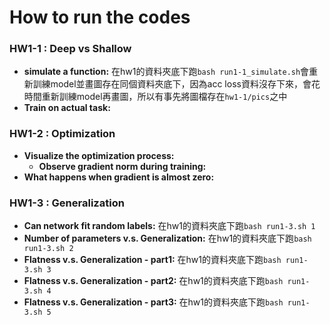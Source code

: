 How to run the codes
===

### HW1-1 : Deep vs Shallow
- **simulate a function:**
	  在hw1的資料夾底下跑`bash run1-1_simulate.sh`會重新訓練model並畫圖存在同個資料夾底下，因為acc loss資料沒存下來，會花時間重新訓練model再畫圖，所以有事先將圖檔存在`hw1-1/pics`之中
- **Train on actual task:**

### HW1-2 : Optimization
- **Visualize the optimization process:**
	- **Observe gradient norm during training:**
- **What happens when gradient is almost zero:**

### HW1-3 : Generalization
- **Can network fit random labels:**
	在hw1的資料夾底下跑`bash run1-3.sh 1`
- **Number of parameters v.s. Generalization:**
	在hw1的資料夾底下跑`bash run1-3.sh 2`
- **Flatness v.s. Generalization - part1:**
	在hw1的資料夾底下跑`bash run1-3.sh 3`
- **Flatness v.s. Generalization - part2:**
	在hw1的資料夾底下跑`bash run1-3.sh 4`
- **Flatness v.s. Generalization - part3:**
	在hw1的資料夾底下跑`bash run1-3.sh 5`
